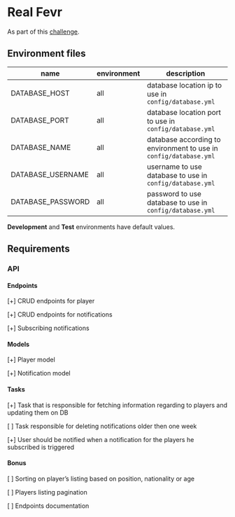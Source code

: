 # Real Fevr

As part of this [challenge](https://realfevr.github.io/challenge/).

## Environment files

| name              | environment | description                                                       |
| ----------------- | ----------- | ----------------------------------------------------------------- |
| DATABASE_HOST     | all         | database location ip to use in `config/database.yml`              |
| DATABASE_PORT     | all         | database location port to use in `config/database.yml`            |
| DATABASE_NAME     | all         | database according to environment to use in `config/database.yml` |
| DATABASE_USERNAME | all         | username to use database to use in `config/database.yml`          |
| DATABASE_PASSWORD | all         | password to use database to use in `config/database.yml`          |

**Development** and **Test** environments have default values.

## Requirements

### API

#### Endpoints

[+] CRUD endpoints for player

[+] CRUD endpoints for notifications

[+] Subscribing notifications

#### Models

[+] Player model

[+] Notification model

#### Tasks

[+] Task that is responsible for fetching information regarding to players and updating them on DB

[ ] Task responsible for deleting notifications older then one week

[+] User should be notified when a notification for the players he subscribed is triggered

#### Bonus

[ ] Sorting on player’s listing based on position, nationality or age

[ ] Players listing pagination

[ ] Endpoints documentation
